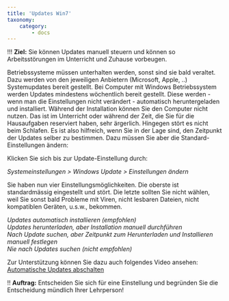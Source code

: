 ```yaml
---
title: 'Updates Win7'
taxonomy:
    category:
        - docs
---
```


!!! **Ziel:** Sie können Updates manuell steuern und können so Arbeitsstörungen im Unterricht und Zuhause vorbeugen.<br>

Betriebssysteme müssen unterhalten werden, sonst sind sie bald veraltet. Dazu werden von den jeweiligen Anbietern (Microsoft, Apple, ..) Systemupdates bereit gestellt. Bei Computer mit Windows Betriebssystem werden Updates mindestens wöchentlich bereit gestellt. Diese werden - wenn man die Einstellungen nicht verändert - automatisch heruntergeladen und installiert. Während der Installation können Sie den Computer nicht nutzen. Das ist im Unterricht oder während der Zeit, die Sie für die Hausaufgaben reserviert haben, sehr ärgerlich. Hingegen stört es nicht beim Schlafen. Es ist also hilfreich, wenn Sie in der Lage sind, den Zeitpunkt der Updates selber zu bestimmen. Dazu müssen Sie aber die Standard-Einstellungen ändern:

Klicken Sie sich bis zur Update-Einstellung durch:

*Systemeinstellungen > Windows Update > Einstellungen ändern*

Sie haben nun vier Einstellungsmöglichkeiten. Die oberste ist standardmässig eingestellt und stört. Die letzte sollten Sie nicht wählen, weil Sie sonst bald Probleme mit Viren, nicht lesbaren Dateien, nicht kompatiblen Geräten, u.s.w., bekommen.<br>

*Updates automatisch installieren (empfohlen)<br>
Updates herunterladen, aber Installation manuell durchführen<br>
Nach Update suchen, aber Zeitpunkt zum Herunterladen und Installieren manuell festlegen<br>
Nie nach Updates suchen (nicht empfohlen)*<br>

Zur Unterstützung können Sie dazu auch folgendes Video ansehen: [Automatische Updates abschalten](https://www.youtube.com/watch?v=h-aykEH96lA|Windows7/8)

!! **Auftrag:** Entscheiden Sie sich für eine Einstellung und begründen Sie die Entscheidung mündlich Ihrer Lehrperson!


